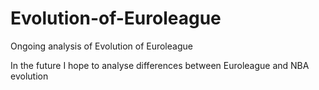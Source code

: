 # Evolution-of-Euroleague
Ongoing analysis of Evolution of Euroleague

In the future I hope to analyse differences between Euroleague and NBA evolution
